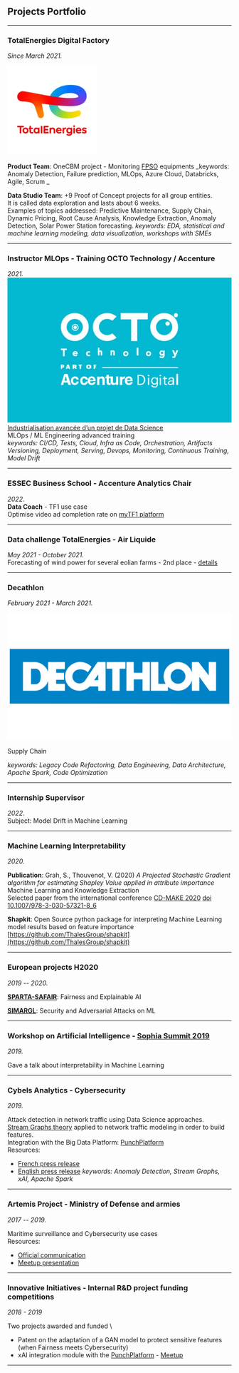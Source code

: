 ## Projects Portfolio

---

### TotalEnergies Digital Factory
_Since March 2021._

<img src="images/totalenergies-logo.png?raw=true"/>

**Product Team**: OneCBM project - Monitoring
[FPSO](https://en.wikipedia.org/wiki/Floating_production_storage_and_offloading) equipments
_keywords: Anomaly Detection, Failure prediction, MLOps, Azure Cloud, Databricks, Agile, Scrum
_

**Data Studio Team**: +9 Proof of Concept projects for all group entities. \
It is called data exploration and lasts about 6 weeks. \
Examples of topics addressed: Predictive Maintenance, Supply Chain, Dynamic Pricing,
Root Cause Analysis, Knowledge Extraction, Anomaly Detection, Solar Power Station forecasting.
_keywords: EDA, statistical and machine learning modeling, data visualization, workshops with SMEs_

---

### Instructor MLOps - Training OCTO Technology / Accenture
_2021._ \
<img src="images/logo-white-OCTO.png?raw=true"/>
[Industrialisation avancée d’un projet de Data Science](
https://www.octo.academy/catalogue/formation/dsin2-industrialisation-avancee-dun-projet-de-data-science/
) \
MLOps / ML Engineering advanced training \
_keywords: CI/CD, Tests, Cloud, Infra as Code, Orchestration, Artifacts Versioning, Deployment, Serving, 
Devops, Monitoring, Continuous Training, Model Drift_ 

---

### ESSEC Business School - Accenture Analytics Chair 
_2022._ \
**Data Coach** -  TF1 use case \
Optimise video ad completion rate on [myTF1 platform](https://www.tf1.fr/)

---

### Data challenge TotalEnergies - Air Liquide 
_May 2021 - October 2021._ \
Forecasting of wind power for several eolian farms - 2nd place - 
[details](https://datascience.total.com/fr/challenge/19/details)

---

### Decathlon
_February 2021 - March 2021._ 

<img src="images/Decathlon.png?raw=true"/>

Supply Chain 

_keywords: Legacy Code Refactoring, Data Engineering,
Data Architecture, Apache Spark, Code Optimization_  

---

### Internship Supervisor 
_2022._ \
Subject: Model Drift in Machine Learning

---

### Machine Learning Interpretability
_2020._ 

**Publication**: Grah, S., Thouvenot, V. (2020) 
_A Projected Stochastic Gradient algorithm for estimating Shapley Value applied in attribute importance_ \
Machine Learning and Knowledge Extraction \
Selected paper from the international conference [CD-MAKE 2020](https://cd-make-2020.archive.sba-research.org/)
[doi 10.1007/978-3-030-57321-8_6](http://dx.doi.org/10.1007/978-3-030-57321-8_6)

**Shapkit**: Open Source python package for interpreting Machine Learning model results based on feature importance \
[https://github.com/ThalesGroup/shapkit](https://github.com/ThalesGroup/shapkit)

---

### European projects H2020
_2019 -- 2020._

**[SPARTA-SAFAIR](https://www.sparta.eu/programs/safair/)**: Fairness and Explainable AI

**[SIMARGL](https://simargl.eu)**: Security and Adversarial Attacks on ML

---

### Workshop on Artificial Intelligence - [Sophia Summit 2019](https://univ-cotedazur.fr/events-uca/sophia-summit/sophia-summit-2020)
_2019._

Gave a talk about interpretability in Machine Learning

---

### Cybels Analytics - Cybersecurity
_2019._ 

Attack detection in network traffic using Data Science approaches. \
[Stream Graphs theory](https://www-complexnetworks.lip6.fr/~magnien/Publis/48_Fondements/article.pdf) applied to network traffic modeling in order to build features. \
Integration with the Big Data Platform: [PunchPlatform](https://punchplatform.com/) \
Resources:
* [French press release](https://www.thalesgroup.com/fr/marches-specifiques/systemes-dinformation-critiques-et-cybersecurite/press-release/thales-lance)
* [English press release](https://thales-group.prezly.com/thales-unveils-cybels-analytics-its-new-ai-based-platform-to-detect-the-most-complex-cyberattacks)
_keywords: Anomaly Detection, Stream Graphs, xAI, Apache Spark_ 

---

### Artemis Project - Ministry of Defense and armies
_2017 -- 2019._ 

Maritime surveillance and Cybersecurity use cases \
Resources:
* [Official communication](https://www.defense.gouv.fr/dga/actualite/big-data-et-ia-la-dga-presente-le-projet-artemis)
* [Meetup presentation](https://www.youtube.com/watch?v=8yBGXEWLlA8)

---

### Innovative Initiatives -  Internal R&D project funding competitions
_2018 - 2019_

Two projects awarded and funded \
* Patent on the adaptation of a GAN model to protect sensitive features (when Fairness meets Cybersecurity)
* xAI integration module with the [PunchPlatform](https://punchplatform.com/) - [Meetup](https://www.youtube.com/watch?v=Cqh0z-ejG5E)

---
